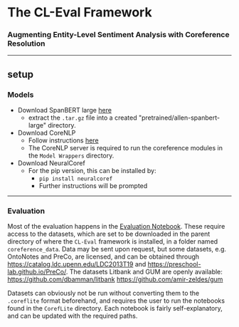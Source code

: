 # The CL-Eval Framework
### Augmenting Entity-Level Sentiment Analysis with Coreference Resolution
___

## setup

### Models
- Download SpanBERT large [here](https://storage.googleapis.com/allennlp-public-models/coref-spanbert-large-2020.02.27.tar.gz)
  - extract the `.tar.gz` file into a created "pretrained/allen-spanbert-large" directory.
- Download CoreNLP
  - Follow instructions [here](https://stanfordnlp.github.io/CoreNLP/download.html)
  - The CoreNLP server is required to run the coreference modules in the `Model Wrappers` directory.
- Download NeuralCoref
  - For the pip version, this can be installed by:
    - `pip install neuralcoref`
    - Further instructions will be prompted

___
### Evaluation
Most of the evaluation happens in the [Evaluation Notebook](CorefLiteEvaluation.ipynb).
These require access to the datasets, which are set to be downloaded in the parent directory of where the `CL-Eval` framework is installed, in a folder named `coreference_data`.
Data may be sent upon request, but some datasets, e.g. OntoNotes and PreCo, are licensed, and can be obtained through https://catalog.ldc.upenn.edu/LDC2013T19 and https://preschool-lab.github.io/PreCo/.
The datasets Litbank and GUM are openly available: https://github.com/dbamman/litbank https://github.com/amir-zeldes/gum


Datasets can obviously not be run without converting them to the `.coreflite` format beforehand, and requires the user to run the notebooks found in the `CorefLite` directory. Each notebook is fairly self-explanatory, and can be updated with the required paths.
